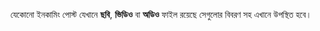 যেকোনো ইনকামিং পোস্ট যেখানে **ছবি**, **ভিডিও** বা **অডিও** ফাইল রয়েছে সেগুলোর বিবরণ সহ এখানে উপস্থিত হবে।
